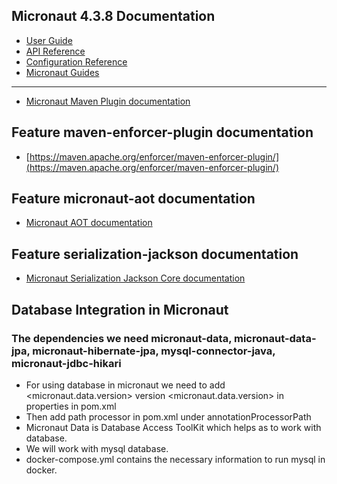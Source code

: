 ## Micronaut 4.3.8 Documentation

- [User Guide](https://docs.micronaut.io/4.3.8/guide/index.html)
- [API Reference](https://docs.micronaut.io/4.3.8/api/index.html)
- [Configuration Reference](https://docs.micronaut.io/4.3.8/guide/configurationreference.html)
- [Micronaut Guides](https://guides.micronaut.io/index.html)
---

- [Micronaut Maven Plugin documentation](https://micronaut-projects.github.io/micronaut-maven-plugin/latest/)
## Feature maven-enforcer-plugin documentation

- [https://maven.apache.org/enforcer/maven-enforcer-plugin/](https://maven.apache.org/enforcer/maven-enforcer-plugin/)


## Feature micronaut-aot documentation

- [Micronaut AOT documentation](https://micronaut-projects.github.io/micronaut-aot/latest/guide/)


## Feature serialization-jackson documentation

- [Micronaut Serialization Jackson Core documentation](https://micronaut-projects.github.io/micronaut-serialization/latest/guide/)

## Database Integration in Micronaut
### The dependencies we need micronaut-data, micronaut-data-jpa, micronaut-hibernate-jpa, mysql-connector-java, micronaut-jdbc-hikari
- For using database in micronaut we need to add <micronaut.data.version> version <micronaut.data.version> in properties in pom.xml
- Then add path processor in pom.xml under annotationProcessorPath
- Micronaut Data is Database Access ToolKit which helps as to work with database.
- We will work with mysql database.
- docker-compose.yml contains the necessary information to run mysql in docker.
